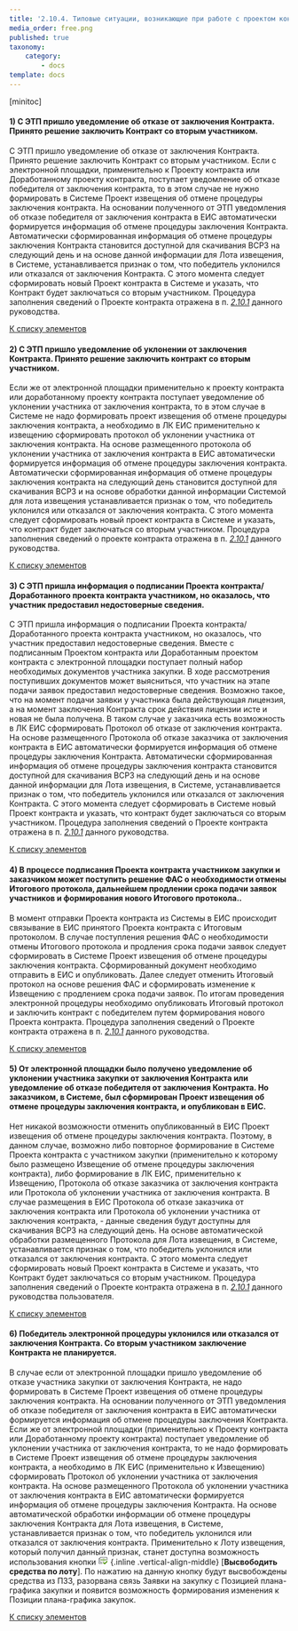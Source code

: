 ```yaml
---
title: '2.10.4. Типовые ситуации, возникающие при работе с проектом контракта'
media_order: free.png
published: true
taxonomy:
    category:
        - docs
template: docs
---
```


<a id="toc"></a>[minitoc]
#### 1) С ЭТП пришло уведомление об отказе от заключения Контракта. Принято решение заключить Контракт со вторым участником. <a id="uved_otkaz"></a>

С ЭТП пришло уведомление об отказе от заключения Контракта. Принято решение заключить Контракт со вторым участником.
Если с электронной площадки, применительно к Проекту контракта или Доработанному проекту контракта, поступает уведомление об отказе победителя от заключения контракта, то в этом случае не нужно формировать в Системе Проект извещения об отмене процедуры заключения контракта. На основании полученного от ЭТП уведомления об отказе победителя от заключения контракта в ЕИС автоматически формируется информация об отмене процедуры заключения Контракта. Автоматически сформированная информация об отмене процедуры заключения Контракта становится доступной для скачивания ВСРЗ на следующий день и на основе данной информации для Лота извещения,  в Системе, устанавливается признак о том, что победитель уклонился или отказался от заключения Контракта. С этого момента следует сформировать новый Проект контракта в Системе и указать, что Контракт будет заключаться со вторым участником. Процедура заполнения сведений о Проекте контракта отражена в п. [*2.10.1*](/complex-operations/proekt-kontrakta/formirovanie-proekta-kontrakta-bez-podpisei) данного руководства.

[К списку элементов](#toc)

#### 2) С ЭТП пришло уведомление об уклонении от заключения Контракта. Принято решение заключить контракт со вторым участником.<a id="uved_otklon"></a>

Если же от электронной площадки применительно к проекту контракта или доработанному проекту контракта поступает уведомление об уклонении участника от заключения контракта, то в этом случае в Системе не надо формировать проект извещения об отмене процедуры заключения контракта, а необходимо в ЛК ЕИС применительно к извещению сформировать протокол об уклонении участника от заключения контракта. На основе размещенного протокола об уклонении участника от заключения контракта в ЕИС автоматически формируется информация об отмене процедуры заключения контракта. Автоматически сформированная информация об отмене процедуры заключения контракта на следующий день становится доступной для скачивания ВСРЗ и на основе обработки данной информации Системой для лота извещения устанавливается признак о том, что победитель уклонился или отказался от заключения контракта. С этого момента следует сформировать новый проект контракта в Системе и указать, что контракт будет заключаться со вторым участником. Процедура заполнения сведений о проекте контракта отражена в п. [*2.10.1*](/complex-operations/proekt-kontrakta/formirovanie-proekta-kontrakta-bez-podpisei) данного руководства.

[К списку элементов](#toc)

#### 3) С ЭТП пришла информация о подписании Проекта контракта/Доработанного проекта контракта участником, но оказалось, что участник предоставил недостоверные сведения.<a id="nedostover"></a>

С ЭТП пришла информация о подписании Проекта контракта/Доработанного проекта контракта участником, но оказалось, что участник предоставил недостоверные сведения.
Вместе с подписанным Проектом контракта или Доработанным проектом контракта с электронной площадки поступает полный набор необходимых документов участника закупки. В ходе рассмотрения поступивших документов может выясниться, что участник на этапе подачи заявок предоставил недостоверные сведения. Возможно такое, что на момент подачи заявки у участника была действующая лицензия, а на момент заключения Контракта срок действия лицензии исте и новая не была получена. В таком случае у заказчика есть возможность в ЛК ЕИС сформировать Протокол об отказе от заключения контракта. На основе размещенного Протокола об отказе заказчика от заключения контракта в ЕИС автоматически формируется информация об отмене процедуры заключения Контракта. Автоматически сформированная информация об отмене процедуры заключения контракта становится доступной для скачивания ВСРЗ на следующий день и на основе данной информации для Лота извещения, в Системе,  устанавливается признак о том, что победитель уклонился или отказался от заключения Контракта. С этого момента следует сформировать в Системе новый Проект контракта и указать, что контракт будет заключаться со вторым участником. Процедура заполнения сведений о Проекте контракта отражена в п. [*2.10.1*](/complex-operations/proekt-kontrakta/formirovanie-proekta-kontrakta-bez-podpisei) данного руководства.

[К списку элементов](#toc)

#### 4) В процессе подписания Проекта контракта участником закупки и заказчиком может поступить решение ФАС о необходимости отмены Итогового протокола, дальнейшем продлении срока подачи заявок участников и формирования нового Итогового протокола..<a id="fas"></a>

В момент отправки Проекта контракта из Системы в ЕИС происходит связывание в ЕИС принятого Проекта контракта с Итоговым протоколом. В случае поступления решения ФАС о необходимости отмены Итогового протокола и продления срока подачи заявок следует сформировать в Системе Проект извещения об отмене процедуры заключения контракта. Сформированный документ необходимо отправить в ЕИС и опубликовать. Далее следует отменить Итоговый протокол на основе решения ФАС и сформировать изменение к Извещению с продлением срока подачи заявок. По итогам проведения электронной процедуры необходимо опубликовать Итоговый протокол и заключить контракт с победителем путем формирования нового Проекта контракта. Процедура заполнения сведений о Проекте контракта отражена в п. [*2.10.1*](/complex-operations/proekt-kontrakta/formirovanie-proekta-kontrakta-bez-podpisei) данного руководства.

[К списку элементов](#toc)

#### 5) От электронной площадки было получено уведомление об уклонении участника закупки от заключения Контракта или уведомление об отказе победителя от заключения Контракта. Но заказчиком, в Системе, был сформирован Проект извещения об отмене процедуры заключения контракта, и опубликован в ЕИС.<a id="est_otmena_kontrakta"></a>

Нет никакой возможности отменить опубликованный в ЕИС Проект извещения об отмене процедуры заключения контракта. Поэтому, в данном случае, возможно либо повторное формирование в Системе Проекта контракта с участником закупки (применительно к которому было размещено Извещение об отмене процедуры заключения контракта), либо формирование в ЛК ЕИС, применительно к Извещению, Протокола об отказе заказчика от заключения контракта или Протокола об уклонении участника от заключения контракта. 
В случае размещения в ЕИС Протокола об отказе заказчика от заключения контракта или Протокола об уклонении участника от заключения контракта, - данные сведения будут доступны для скачивания ВСРЗ на следующий день. На основе автоматической обработки размещенного Протокола для Лота извещения, в Системе, устанавливается признак о том, что победитель уклонился или отказался от заключения контракта. С этого момента следует сформировать новый Проект контракта в Системе и указать, что Контракт будет заключаться со вторым участником. Процедура заполнения сведений о Проекте контракта отражена в п. [*2.10.1*](/complex-operations/proekt-kontrakta/formirovanie-proekta-kontrakta-bez-podpisei) данного руководства пользователя.

[К списку элементов](#toc)

#### 6) Победитель электронной процедуры уклонился или отказался от заключения Контракта. Со вторым участником заключение Контракта не планируется.<a id="otmena_proceduri"></a>

В случае если от электронной площадки пришло уведомление об отказе участника закупки от заключения Контракта, не надо формировать в Системе Проект извещения об отмене процедуры заключения контракта. На основании полученного от ЭТП уведомления об отказе победителя от заключения контракта в ЕИС автоматически формируется информация об отмене процедуры заключения Контракта.
Если же от электронной площадки (применительно к Проекту контракта или Доработанному проекту контракта) поступает уведомление об уклонении участника от заключения контракта, то не надо формировать в Системе Проект извещения об отмене процедуры заключения контракта, а необходимо в ЛК ЕИС (применительно к Извещению) сформировать Протокол об уклонении участника от заключения контракта. На основе размещенного Протокола об уклонении участника от заключения контракта в ЕИС автоматически формируется информация об отмене процедуры заключения Контракта.
На основе автоматической обработки информации об отмене процедуры заключения Контракта для Лота извещения, в Системе, устанавливается признак о том, что победитель уклонился или отказался от заключения контракта. Применительно к Лоту извещения, который получил данный признак, станет доступна возможность использования кнопки ![](free.png) {.inline .vertical-align-middle} [**Высвободить средства по лоту**]. По нажатию на данную кнопку будут высвобождены средства из ПЗЗ, разорвана связь Заявки на закупку с Позицией плана-графика закупки и появится возможность формирования изменения к Позиции плана-графика закупок.

[К списку элементов](#toc)